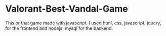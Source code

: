 # Valorant-Best-Vandal-Game
This or that game made with javascript. I used html, css, javascript, jquery, for the frontend and nodejs, mysql for the backend.
